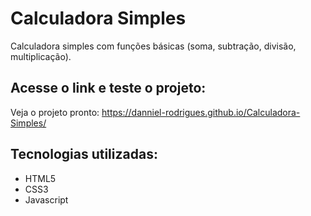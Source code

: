 # Calculadora Simples
Calculadora simples com funções básicas (soma, subtração, divisão, multiplicação).

## Acesse o link e teste o projeto:
Veja o projeto pronto: https://danniel-rodrigues.github.io/Calculadora-Simples/

## Tecnologias utilizadas:
* HTML5
* CSS3
* Javascript
